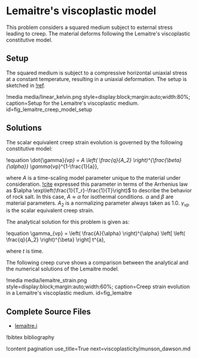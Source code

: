 # Lemaitre's viscoplastic model

This problem considers a squared medium subject to external stress leading to creep. The material deforms following the Lemaitre's viscoplastic constitutive model.

## Setup

The squared medium is subject to a compressive horizontal uniaxial stress at a constant temperature, resulting in a uniaxial deformation. The setup is sketched in [!ref](fig_lemaitre_creep_model_setup).

!media media/linear_kelvin.png style=display:block;margin:auto;width:80%; caption=Setup for the Lemaitre's viscoplastic medium. id=fig_lemaitre_creep_model_setup

## Solutions

The scalar equivalent creep strain evolution is governed by the following constitutive model:

!equation
\dot{\gamma}_{vp} = A \left( \frac{q}{A_2} \right)^{\frac{\beta}{\alpha}} \gamma_{vp}^{1-\frac{1}{a}},

where $A$ is a time-scaling model parameter unique to the material under consideration. [!cite](azabou2021rock) expressed this parameter in terms of the Arrhenius law as $\alpha \exp\left(\frac{1}{T_r}-\frac{1}{T}\right)$ to describe the behavior of rock salt. 
In this case, $A \approx \alpha$ for isothermal conditions. $\alpha$ and $\beta$ are material parameters. $A_2$ is a normalizing parameter always taken as 1.0. $\gamma_{vp}$ is the scalar equivalent creep strain.

The analytical solution for this problem is given as:

!equation
\gamma_{vp} = \left( \frac{A}{\alpha} \right)^{\alpha} \left[ \left( \frac{q}{A_2} \right)^{\beta} \right] t^{a},

where $t$ is time. 

The following creep curve shows a comparison between the analytical and the numerical solutions of the Lemaitre model.

!media media/lemaitre_strain.png style=display:block;margin:auto;width:60%; caption=Creep strain evolution in a Lemaitre's viscoplastic medium. id=fig_lemaitre

## Complete Source Files

- [lemaitre.i](https://github.com/ajacquey/beaver/blob/main/examples/viscoplasticity/lemaitre/lemaitre.i)

!bibtex bibliography

!content pagination use_title=True
                    next=viscoplasticity/munson_dawson.md